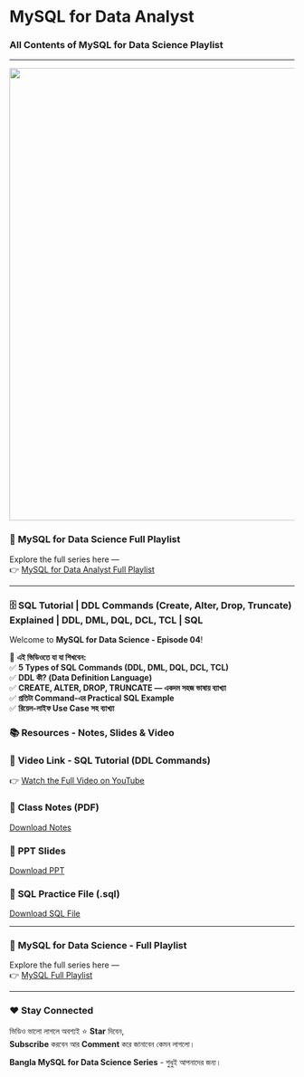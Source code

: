 # MySQL for Data Analyst 

### All Contents of MySQL for Data Science Playlist

---

<p align="center">
  <img src="https://github.com/your-username/MySQL-for-Data-Analyst/blob/main/MySQL.png" width="800"/>
</p>

### 🔗 **MySQL for Data Science Full Playlist**
Explore the full series here —  
👉 [MySQL for Data Analyst Full Playlist](https://www.youtube.com/playlist?list=PLGvQDTPXnnfpHpbyzXtWxZ2dSVNqyYppD)

---

### 🗄️ SQL Tutorial | DDL Commands (Create, Alter, Drop, Truncate) Explained | DDL, DML, DQL, DCL, TCL | SQL

Welcome to **MySQL for Data Science - Episode 04**!  

📌 **এই ভিডিওতে যা যা শিখবেন:**  
✅ **5 Types of SQL Commands (DDL, DML, DQL, DCL, TCL)**  
✅ **DDL কী? (Data Definition Language)**  
✅ **CREATE, ALTER, DROP, TRUNCATE — একদম সহজ ভাষায় ব্যাখ্যা**  
✅ **প্রতিটা Command-এর Practical SQL Example**  
✅ **রিয়েল-লাইফ Use Case সহ ব্যাখ্যা**  

### 📚 Resources - Notes, Slides & Video

### 🎥 **Video Link - SQL Tutorial (DDL Commands)**
👉 [Watch the Full Video on YouTube](https://youtu.be/YOUR_VIDEO_ID)

### 📝 **Class Notes (PDF)**
[Download Notes](https://github.com/your-username/MySQL-for-Data-Analyst/tree/main/MySQL%20%2301)

### 📑 **PPT Slides**
[Download PPT](#) <!-- এখানে তোমার PPT link বসাও -->

### 📓 **SQL Practice File (.sql)**
[Download SQL File](#) <!-- যদি SQL ফাইল থাকে -->

---

### 🔗 **MySQL for Data Science - Full Playlist**
Explore the full series here —  
👉 [MySQL Full Playlist](https://www.youtube.com/playlist?list=PLGvQDTPXnnfpHpbyzXtWxZ2dSVNqyYppD)

---

### ❤️ Stay Connected
ভিডিও ভালো লাগলে অবশ্যই ⭐ **Star** দিবেন,  
**Subscribe** করবেন আর **Comment** করে জানাবেন কেমন লাগলো।

**Bangla MySQL for Data Science Series** - শুধুই আপনাদের জন্য।
